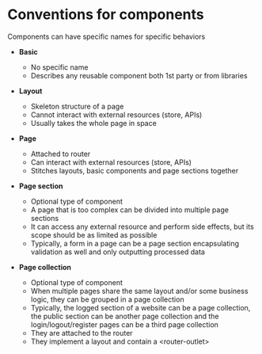 # Conventions for components

Components can have specific names for specific behaviors

- **Basic**
  - No specific name
  - Describes any reusable component both 1st party or from libraries

- **Layout**
  - Skeleton structure of a page
  - Cannot interact with external resources (store, APIs)
  - Usually takes the whole page in space

- **Page**
  - Attached to router
  - Can interact with external resources (store, APIs)
  - Stitches layouts, basic components and page sections together

- **Page section**
  - Optional type of component
  - A page that is too complex can be divided into multiple page sections
  - It can access any external resource and perform side effects, but its scope should be as limited as possible
  - Typically, a form in a page can be a page section encapsulating validation as well and only outputting processed data

- **Page collection**
  - Optional type of component
  - When multiple pages share the same layout and/or some business logic, they can be grouped in a page collection
  - Typically, the logged section of a website can be a page collection, the public section can be another page collection and the login/logout/register pages can be a third page collection
  - They are attached to the router
  - They implement a layout and contain a &lt;router-outlet&gt;